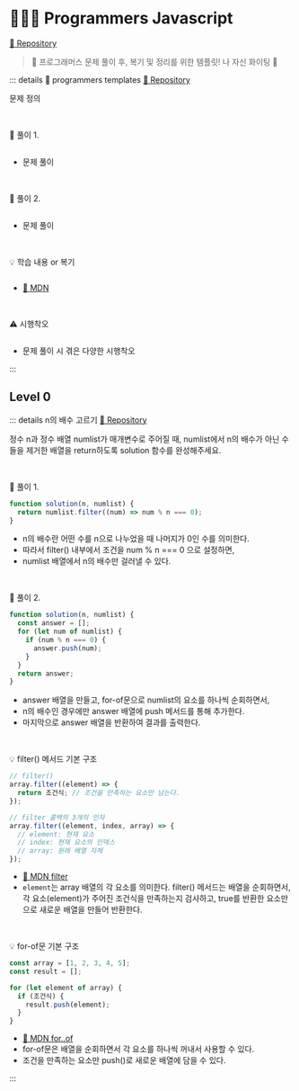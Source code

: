# 👩🏻‍💻 Programmers Javascript

[📁 Repository](https://github.com/miloupark/Programmers/tree/main/JavaScript/%ED%94%84%EB%A1%9C%EA%B7%B8%EB%9E%98%EB%A8%B8%EC%8A%A4/0)

> 📌 프로그래머스 문제 풀이 후, 복기 및 정리를 위한 템플릿! 나 자신 화이팅 💪

::: details 🧾 programmers templates <Badge type="info" text="2025-00-00" />
[📁 Repository](#)

문제 정의

<br>

🧩 풀이 1.

```js

```

- 문제 풀이

<br>

🧩 풀이 2.

```js

```

- 문제 풀이

<br>

💡 학습 내용 or 복기

```js

```

- [📎 MDN](#)

<br>

⚠️ 시행착오

```js

```

- 문제 풀이 시 겪은 다양한 시행착오

:::

## Level 0

::: details n의 배수 고르기 <Badge type="info" text="2025-07-27" />
[📁 Repository](https://github.com/miloupark/Programmers/tree/main/JavaScript/%ED%94%84%EB%A1%9C%EA%B7%B8%EB%9E%98%EB%A8%B8%EC%8A%A4/0/120905.%E2%80%85n%EC%9D%98%E2%80%85%EB%B0%B0%EC%88%98%E2%80%85%EA%B3%A0%EB%A5%B4%EA%B8%B0)

정수 n과 정수 배열 numlist가 매개변수로 주어질 때, numlist에서 n의 배수가 아닌 수들을 제거한 배열을 return하도록 solution 함수를 완성해주세요.

<br>

🧩 풀이 1.

```js
function solution(n, numlist) {
  return numlist.filter((num) => num % n === 0);
}
```

- n의 배수란 어떤 수를 n으로 나누었을 때 나머지가 0인 수를 의미한다.
- 따라서 filter() 내부에서 조건을 num % n === 0 으로 설정하면,
- numlist 배열에서 n의 배수만 걸러낼 수 있다.

<br>

🧩 풀이 2.

```js
function solution(n, numlist) {
  const answer = [];
  for (let num of numlist) {
    if (num % n === 0) {
      answer.push(num);
    }
  }
  return answer;
}
```

- answer 배열을 만들고, for-of문으로 numlist의 요소를 하나씩 순회하면서,
- n의 배수인 경우에만 answer 배열에 push 메서드를 통해 추가한다.
- 마지막으로 answer 배열을 반환하여 결과를 출력한다.

<br>

💡 filter() 메서드 기본 구조

```js
// filter()
array.filter((element) => {
  return 조건식; // 조건을 만족하는 요소만 남는다.
});

// filter 콜백의 3개의 인자
array.filter((element, index, array) => {
  // element: 현재 요소
  // index: 현재 요소의 인덱스
  // array: 원래 배열 자체
});
```

- [📎 MDN filter](https://developer.mozilla.org/ko/docs/Web/JavaScript/Reference/Global_Objects/Array/filter)
- `element`는 array 배열의 각 요소를 의미한다. filter() 메서드는 배열을 순회하면서, 각 요소(element)가 주어진 조건식을 만족하는지 검사하고, true를 반환한 요소만으로 새로운 배열을 만들어 반환한다.

<br>

💡 for-of문 기본 구조

```js
const array = [1, 2, 3, 4, 5];
const result = [];

for (let element of array) {
  if (조건식) {
    result.push(element);
  }
}
```

- [📎 MDN for..of](https://developer.mozilla.org/ko/docs/Web/JavaScript/Reference/Statements/for...of)
- for-of문은 배열을 순회하면서 각 요소를 하나씩 꺼내서 사용할 수 있다.
- 조건을 만족하는 요소만 push()로 새로운 배열에 담을 수 있다.

:::
